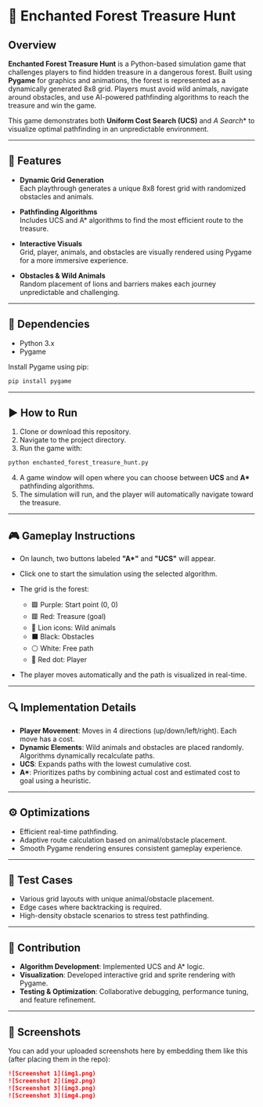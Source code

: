 # 🧭 Enchanted Forest Treasure Hunt

## Overview

**Enchanted Forest Treasure Hunt** is a Python-based simulation game that challenges players to find hidden treasure in a dangerous forest. Built using **Pygame** for graphics and animations, the forest is represented as a dynamically generated 8x8 grid. Players must avoid wild animals, navigate around obstacles, and use AI-powered pathfinding algorithms to reach the treasure and win the game.

This game demonstrates both **Uniform Cost Search (UCS)** and **A* Search** to visualize optimal pathfinding in an unpredictable environment.

---

## 📌 Features

- **Dynamic Grid Generation**  
  Each playthrough generates a unique 8x8 forest grid with randomized obstacles and animals.

- **Pathfinding Algorithms**  
  Includes UCS and A* algorithms to find the most efficient route to the treasure.

- **Interactive Visuals**  
  Grid, player, animals, and obstacles are visually rendered using Pygame for a more immersive experience.

- **Obstacles & Wild Animals**  
  Random placement of lions and barriers makes each journey unpredictable and challenging.

---

## 🔧 Dependencies

- Python 3.x  
- Pygame

Install Pygame using pip:

```bash
pip install pygame
```

---

## ▶️ How to Run

1. Clone or download this repository.
2. Navigate to the project directory.
3. Run the game with:

```bash
python enchanted_forest_treasure_hunt.py
```

4. A game window will open where you can choose between **UCS** and **A\*** pathfinding algorithms.
5. The simulation will run, and the player will automatically navigate toward the treasure.

---

## 🎮 Gameplay Instructions

- On launch, two buttons labeled **"A\*"** and **"UCS"** will appear.
- Click one to start the simulation using the selected algorithm.
- The grid is the forest:
  - 🟪 Purple: Start point (0, 0)  
  - 🟥 Red: Treasure (goal)  
  - 🦁 Lion icons: Wild animals  
  - ⬛ Black: Obstacles  
  - ⚪ White: Free path  
  - 🔴 Red dot: Player

- The player moves automatically and the path is visualized in real-time.

---

## 🔍 Implementation Details

- **Player Movement**: Moves in 4 directions (up/down/left/right). Each move has a cost.
- **Dynamic Elements**: Wild animals and obstacles are placed randomly. Algorithms dynamically recalculate paths.
- **UCS**: Expands paths with the lowest cumulative cost.
- **A\***: Prioritizes paths by combining actual cost and estimated cost to goal using a heuristic.

---

## ⚙️ Optimizations

- Efficient real-time pathfinding.
- Adaptive route calculation based on animal/obstacle placement.
- Smooth Pygame rendering ensures consistent gameplay experience.

---

## 🧪 Test Cases

- Various grid layouts with unique animal/obstacle placement.
- Edge cases where backtracking is required.
- High-density obstacle scenarios to stress test pathfinding.

---

## 👥 Contribution

- **Algorithm Development**: Implemented UCS and A* logic.
- **Visualization**: Developed interactive grid and sprite rendering with Pygame.
- **Testing & Optimization**: Collaborative debugging, performance tuning, and feature refinement.

---

## 📸 Screenshots

You can add your uploaded screenshots here by embedding them like this (after placing them in the repo):

```markdown
![Screenshot 1](img1.png)
![Screenshot 2](img2.png)
![Screenshot 3](img3.png)
![Screenshot 3](img4.png)
```



